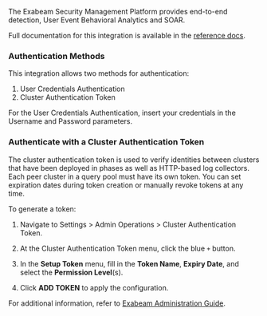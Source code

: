 The Exabeam Security Management Platform provides end-to-end detection, User Event Behavioral Analytics and SOAR.

Full documentation for this integration is available in the [reference docs](https://xsoar.pan.dev/docs/reference/integrations/exabeam).


### Authentication Methods

This integration allows two methods for authentication:
1. User Credentials Authentication
2. Cluster Authentication Token

For the User Credentials Authentication, insert your credentials in the Username and Password parameters. 


### Authenticate with a Cluster Authentication Token

The cluster authentication token is used to verify identities between clusters that have been deployed in phases as well as HTTP-based log collectors. Each peer cluster in a query pool must have its own token. You can set expiration dates during token creation or manually revoke tokens at any time.

To generate a token:

1. Navigate to Settings > Admin Operations > Cluster Authentication Token.

2. At the Cluster Authentication Token menu, click the blue `+` button.
   
3. In the **Setup Token** menu, fill in the **Token Name**, **Expiry Date**, and select the **Permission Level**(s).

4. Click **ADD TOKEN** to apply the configuration.

For additional information, refer to [Exabeam Administration Guide](https://docs.exabeam.com/en/advanced-analytics/i54/advanced-analytics-administration-guide/113254-configure-advanced-analytics.html#UUID-70a0411c-6ddc-fd2a-138d-fa83c7c59a40).
